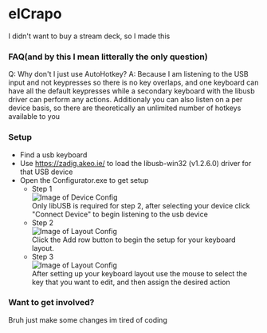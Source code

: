 # elCrapo
I didn't want to buy a stream deck, so I made this

### FAQ(and by this I mean litterally the only question)
Q: Why don't I just use AutoHotkey?
A: Because I am listening to the USB input and not keypresses so there is no key overlaps, and one keyboard can have all the default keypresses while a secondary keyboard with the libusb driver can perform any actions. Additionaly you can also listen on a per device basis, so there are theoretically an unlimited number of hotkeys available to you 

### Setup
- Find a usb keyboard
- Use https://zadig.akeo.ie/ to load the libusb-win32 (v1.2.6.0) driver for that USB device
- Open the Configurator.exe to get setup
  - Step 1   
![Image of Device Config](https://imgur.com/z5RynJP.jpg)  
  Only libUSB is required for step 2, after selecting your device click "Connect Device" to begin listening to the usb device
  - Step 2  
![Image of Layout Config](https://imgur.com/ope14xe.jpg)  
  Click the Add row button to begin the setup for your keyboard layout. 
  - Step 3  
![Image of Layout Config](https://imgur.com/Y0Rq7rJ.jpg)  
  After setting up your keyboard layout use the mouse to select the key that you want to edit, and then assign the desired action
  
### Want to get involved?
Bruh just make some changes im tired of coding




